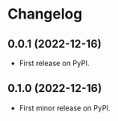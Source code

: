 # Changelog

## 0.0.1 (2022-12-16)

* First release on PyPI.

## 0.1.0 (2022-12-16)

* First minor release on PyPI.
